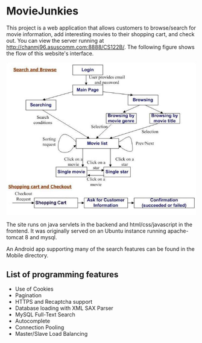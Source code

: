 # MovieJunkies
This project is a web application that allows customers to browse/search for movie information, add interesting movies to their shopping cart, and check out. You can view the server running at http://chanmj96.asuscomm.com:8888/CS122B/.
The following figure shows the flow of this website's interface.

![Alt text](design-diagram.jpg?raw=true "Design Diagram")

The site runs on java servlets in the backend and html/css/javascript in the frontend.
It was originally served on an Ubuntu instance running apache-tomcat 8 and mysql.

An Android app supporting many of the search features can be found in the Mobile directory.

## List of programming features
* Use of Cookies  
* Pagination  
* HTTPS and Recaptcha support  
* Database loading with XML SAX Parser  
* MySQL Full-Text Search  
* Autocomplete  
* Connection Pooling  
* Master/Slave Load Balancing  
